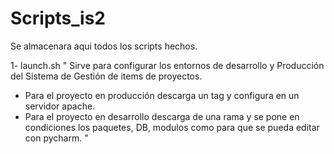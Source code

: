 # Scripts_is2

Se almacenara aqui todos los scripts hechos.

1- launch.sh
"
Sirve para configurar los entornos de desarrollo y Producción del Sistema de Gestión de items de proyectos.
   - Para el proyecto en producción descarga un tag y configura en un servidor apache.
   - Para el proyecto en desarrollo descarga de una rama y se pone en condiciones los paquetes, DB, modulos como para que se pueda editar con pycharm. 
"